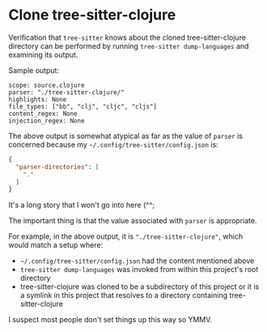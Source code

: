 # Clone tree-sitter-clojure

Verification that `tree-sitter` knows about the cloned
tree-sitter-clojure directory can be performed by running `tree-sitter
dump-languages` and examining its output.

Sample output:

```
scope: source.clojure
parser: "./tree-sitter-clojure/"
highlights: None
file_types: ["bb", "clj", "cljc", "cljs"]
content_regex: None
injection_regex: None
```

The above output is somewhat atypical as far as the value of `parser`
is concerned because my `~/.config/tree-sitter/config.json` is:

```json
{
  "parser-directories": [
    "."
  ]
}
```

It's a long story that I won't go into here (^^;

The important thing is that the value associated with `parser` is
appropriate.

For example, in the above output, it is `"./tree-sitter-clojure"`,
which would match a setup where:

* `~/.config/tree-sitter/config.json` had the content mentioned above
* `tree-sitter dump-languages` was invoked from within this project's
  root directory
* tree-sitter-clojure was cloned to be a subdirectory of this project
  or it is a symlink in this project that resolves to a directory
  containing tree-sitter-clojure

I suspect most people don't set things up this way so YMMV.
